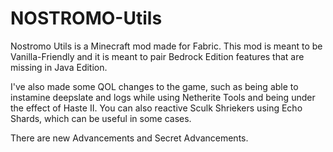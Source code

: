 # NOSTROMO-Utils

Nostromo Utils is a Minecraft mod made for Fabric.
This mod is meant to be Vanilla-Friendly and it is meant to pair Bedrock Edition features that are missing in Java Edition.

I've also made some QOL changes to the game, such as being able to instamine deepslate and logs while using Netherite Tools and being under the effect of Haste II. You can also reactive Sculk Shriekers using Echo Shards, which can be useful in some cases.

There are new Advancements and Secret Advancements.
